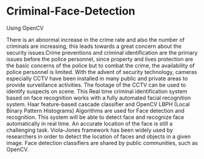 # Criminal-Face-Detection
Using OpenCV

There is an abnormal increase in the crime rate and also the number of criminals are increasing, this leads towards a great concern about the security issues.Crime preventions and criminal identification are the primary issues before the police personnel, since property and lives protection are the basic concerns of the police but to combat the crime, the availability of police personnel is limited. With the advent of security technology, cameras especially CCTV have been installed in many public and private areas to provide surveillance activities. The footage of the CCTV can be used to identify suspects on scene. This Real time criminal identification system based on face recognition works with a fully automated facial recognition system. Haar feature-based cascade classifier and OpenCV LBPH (Local Binary Pattern Histograms) Algorithms are used for Face detection and recognition. This system will be able to detect face and recognize face automatically in real time. An accurate location of the face is still a challenging task. Viola-Jones framework has been widely used by researchers in order to detect the location of faces and objects in a given image. Face detection classifiers are shared by public communities, such as OpenCV.
